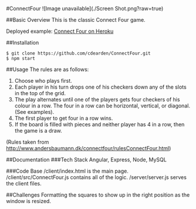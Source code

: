 #ConnectFour
![Image unavailable](./Screen Shot.png?raw=true)

##Basic Overview
This is the classic Connect Four game.

Deployed example: [Connect Four on Heroku](https://connect--four.herokuapp.com)

##Installation
```
$ git clone https://github.com/cdearden/ConnectFour.git
$ npm start
```

##Usage
The rules are as follows:

1. Choose who plays first.
2. Each player in his turn drops one of his checkers down any of the slots in the top of the grid.
3. The play alternates until one of the players gets four checkers of his colour in a row. The four in a row can be horizontal, vertical, or diagonal.(See examples).
4. The first player to get four in a row wins.
5. If the board is filled with pieces and neither player has 4 in a row, then the game is a draw.

(Rules taken from http://www.andersbaumann.dk/connectfour/rulesConnectFour.html)

##Documentation
###Tech Stack
Angular, Express, Node, MySQL

###Code Base
/client/index.html is the main page.
/client/src/ConnectFour.js contains all of the logic.
/server/server.js serves the client files.

##Challenges
Formatting the squares to show up in the right position as the window is resized.
